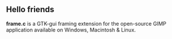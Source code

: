 ## Hello friends ##

**frame.c** is a GTK-gui framing extension for the open-source GIMP application available on Windows, Macintosh & Linux.